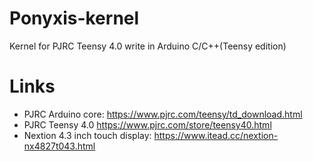 # Ponyxis-kernel
Kernel for PJRC Teensy 4.0 write in Arduino C/C++(Teensy edition)

# Links
- PJRC Arduino core: https://www.pjrc.com/teensy/td_download.html
- PJRC Teensy 4.0 https://www.pjrc.com/store/teensy40.html
- Nextion 4.3 inch touch display: https://www.itead.cc/nextion-nx4827t043.html
